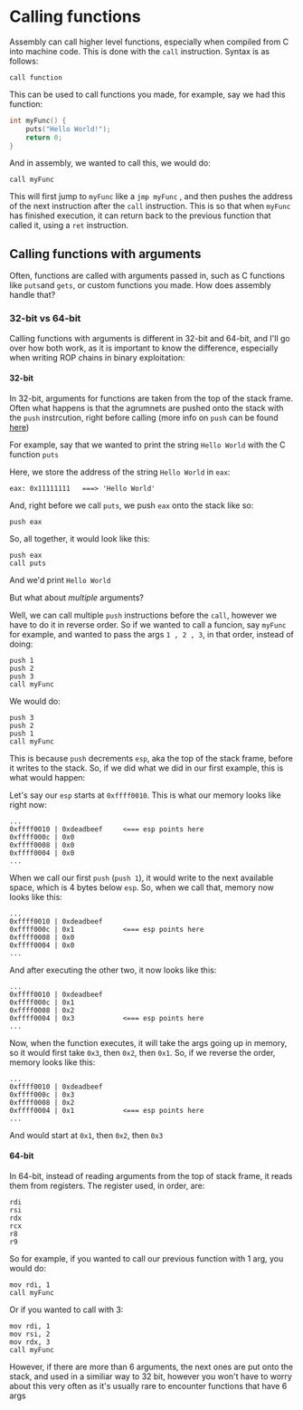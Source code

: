 # Calling functions

Assembly can call higher level functions, especially when compiled from C into machine code. This is done with the `call` instruction. Syntax is as follows:

```text
call function
```

This can be used to call functions you made, for example, say we had this function:

```c
int myFunc() {
    puts("Hello World!");
    return 0;
}
```

And in assembly, we wanted to call this, we would do:

```text
call myFunc
```

This will first jump to `myFunc` like a `jmp myFunc` , and then pushes the address of the next instruction after the `call` instruction. This is so that when `myFunc` has finished execution, it can return back to the previous function that called it, using a `ret` instruction.

## Calling functions with arguments

Often, functions are called with arguments passed in, such as C functions like `puts`and `gets`, or custom functions you made. How does assembly handle that?

### 32-bit vs 64-bit

Calling functions with arguments is different in 32-bit and 64-bit, and I'll go over how both work, as it is important to know the difference, especially when writing ROP chains in binary exploitation:

#### 32-bit

In 32-bit, arguments for functions are taken from the top of the stack frame. Often what happens is that the agrumnets are pushed onto the stack with the `push` instrcution, right before calling \(more info on `push` can be found [here](dealing-with-data.md#push)\)

For example, say that we wanted to print the string `Hello World` with the C function `puts`

Here, we store the address of the string `Hello World` in `eax`:

```text
eax: 0x11111111   ===> 'Hello World'
```

And, right before we call `puts`, we push `eax` onto the stack like so:

```text
push eax
```

So, all together, it would look like this:

```text
push eax
call puts
```

And we'd print `Hello World`

But what about _multiple_ arguments?

Well, we can call multiple `push` instructions before the `call`, however we have to do it in reverse order. So if we wanted to call a funcion, say `myFunc` for example, and wanted to pass the args `1 , 2 , 3`, in that order, instead of doing:

```text
push 1
push 2
push 3
call myFunc
```

We would do:

```text
push 3
push 2
push 1
call myFunc
```

This is because `push` decrements `esp`, aka the top of the stack frame, before it writes to the stack. So, if we did what we did in our first example, this is what would happen:

Let's say our `esp` starts at `0xffff0010`. This is what our memory looks like right now:

```text
...
0xffff0010 | 0xdeadbeef     <=== esp points here
0xffff000c | 0x0
0xffff0008 | 0x0
0xffff0004 | 0x0
...
```

When we call our first `push` \(`push 1`\), it would write to the next available space, which is 4 bytes below `esp`. So, when we call that, memory now looks like this:

```text
...
0xffff0010 | 0xdeadbeef
0xffff000c | 0x1            <=== esp points here
0xffff0008 | 0x0
0xffff0004 | 0x0
...
```

And after executing the other two, it now looks like this:

```text
...
0xffff0010 | 0xdeadbeef
0xffff000c | 0x1
0xffff0008 | 0x2
0xffff0004 | 0x3            <=== esp points here
...
```

Now, when the function executes, it will take the args going up in memory, so it would first take `0x3`, then `0x2`, then `0x1`. So, if we reverse the order, memory looks like this:

```text
...
0xffff0010 | 0xdeadbeef
0xffff000c | 0x3
0xffff0008 | 0x2
0xffff0004 | 0x1            <=== esp points here
...
```

And would start at `0x1`, then `0x2`, then `0x3`

#### 64-bit

In 64-bit, instead of reading arguments from the top of stack frame, it reads them from registers. The register used, in order, are:

```text
rdi
rsi
rdx
rcx
r8
r9
```

So for example, if you wanted to call our previous function with 1 arg, you would do:

```text
mov rdi, 1
call myFunc
```

Or if you wanted to call with 3:

```text
mov rdi, 1
mov rsi, 2
mov rdx, 3
call myFunc
```

However, if there are more than 6 arguments, the next ones are put onto the stack, and used in a similiar way to 32 bit, however you won't have to worry about this very often as it's usually rare to encounter functions that have 6 args

